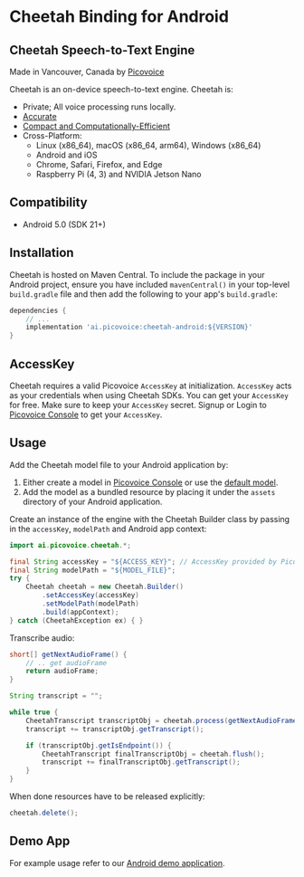# Cheetah Binding for Android

## Cheetah Speech-to-Text Engine

Made in Vancouver, Canada by [Picovoice](https://picovoice.ai)

Cheetah is an on-device speech-to-text engine. Cheetah is:

- Private; All voice processing runs locally.
- [Accurate](https://picovoice.ai/docs/benchmark/stt/)
- [Compact and Computationally-Efficient](https://github.com/Picovoice/speech-to-text-benchmark#rtf)
- Cross-Platform:
    - Linux (x86_64), macOS (x86_64, arm64), Windows (x86_64)
    - Android and iOS
    - Chrome, Safari, Firefox, and Edge
    - Raspberry Pi (4, 3) and NVIDIA Jetson Nano

## Compatibility

- Android 5.0 (SDK 21+)

## Installation

Cheetah is hosted on Maven Central. To include the package in your Android project, ensure you have
included `mavenCentral()` in your top-level `build.gradle` file and then add the following to your
app's `build.gradle`:

```groovy
dependencies {
    // ...
    implementation 'ai.picovoice:cheetah-android:${VERSION}'
}
```

## AccessKey

Cheetah requires a valid Picovoice `AccessKey` at initialization. `AccessKey` acts as your credentials when using Cheetah SDKs.
You can get your `AccessKey` for free. Make sure to keep your `AccessKey` secret.
Signup or Login to [Picovoice Console](https://console.picovoice.ai/) to get your `AccessKey`.

## Usage

Add the Cheetah model file to your Android application by:

1. Either create a model in [Picovoice Console](https://console.picovoice.ai/) or use the [default model](/lib/common).
2. Add the model as a bundled resource by placing it under the `assets` directory of your Android application.

Create an instance of the engine with the Cheetah Builder class by passing in the `accessKey`, `modelPath` and Android app context:

```java
import ai.picovoice.cheetah.*;

final String accessKey = "${ACCESS_KEY}"; // AccessKey provided by Picovoice Console (https://console.picovoice.ai/)
final String modelPath = "${MODEL_FILE}";
try {
    Cheetah cheetah = new Cheetah.Builder()
        .setAccessKey(accessKey)
        .setModelPath(modelPath)
        .build(appContext);
} catch (CheetahException ex) { }
```

Transcribe audio:

```java
short[] getNextAudioFrame() {
    // .. get audioFrame
    return audioFrame;
}

String transcript = "";

while true {
    CheetahTranscript transcriptObj = cheetah.process(getNextAudioFrame());
    transcript += transcriptObj.getTranscript();

    if (transcriptObj.getIsEndpoint()) {
        CheetahTranscript finalTranscriptObj = cheetah.flush();
        transcript += finalTranscriptObj.getTranscript();
    }
}
```

When done resources have to be released explicitly:

```java
cheetah.delete();
```

## Demo App

For example usage refer to our [Android demo application](/demo/android).
